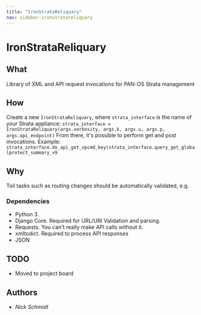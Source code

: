 ```yaml
---
title: "IronStrataReliquary"
nav: sidebar-ironstratareliquary
---
```


# IronStrataReliquary

## What

Library of XML and API request invocations for PAN-OS Strata management

## How

Create a new `IronStrataReliquary`, where `strata_interface` is the name of your Strata appliance:
`strata_interface = IronStrataReliquary(args.verbosity, args.k, args.u, args.p, args.api_endpoint)`
From there, it's possible to perform get and post invocations. Example:
`strata_interface.do_api_get_opcmd_key(strata_interface.query_get_globalprotect_summary_v9`

## Why

Toil tasks such as routing changes should be automatically validated, e.g.

### Dependencies

- Python 3.
- Django Core. Required for URL/URI Validation and parsing.
- Requests. You can't really make API calls without it.
- xmltodict. Required to process API responses
- JSON

## TODO

- Moved to project board

## Authors

- *Nick Schmidt*
